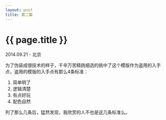 ```yaml
---
layout: post
title: 第二篇
---
```


{{ page.title }}
================

<p class="meta"> 2014.09.21 - 北京</p>

为了伪装成很技术的样子，千辛万苦精挑细选的挑中了这个模版作为盗用的入手点，盗用的模版的入手点有那么4条标准：  
<ol>
   <li>简单明了</li>
   <li>逻辑清楚</li>
   <li>有点好玩</li>
   <li>配色自然</li>

</ol>   
列了那么几条后，猛然发现，我欣赏的人不也是这几条标准么。
